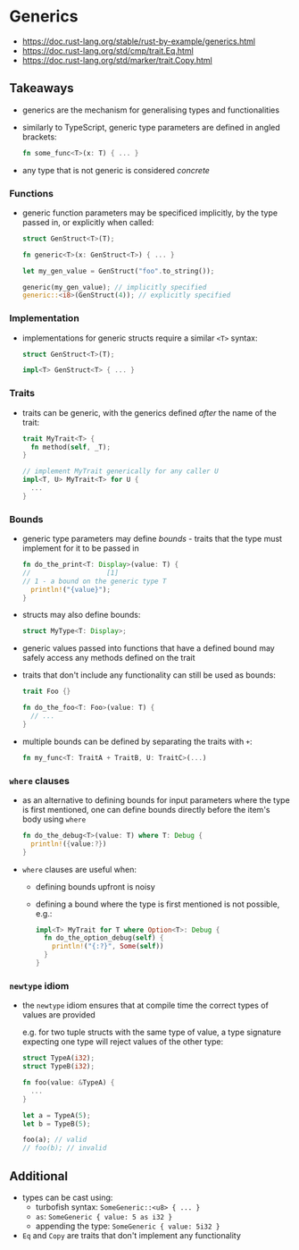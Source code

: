 # Generics

- https://doc.rust-lang.org/stable/rust-by-example/generics.html
- https://doc.rust-lang.org/std/cmp/trait.Eq.html
- https://doc.rust-lang.org/std/marker/trait.Copy.html

## Takeaways

- generics are the mechanism for generalising types and functionalities
- similarly to TypeScript, generic type parameters are defined in angled
  brackets:

  ```rust
  fn some_func<T>(x: T) { ... }
  ```

- any type that is not generic is considered _concrete_

### Functions

- generic function parameters may be specificed implicitly, by the type passed
  in, or explicitly when called:

  ```rust
  struct GenStruct<T>(T);

  fn generic<T>(x: GenStruct<T>) { ... }

  let my_gen_value = GenStruct("foo".to_string());

  generic(my_gen_value); // implicitly specified
  generic::<i8>(GenStruct(4)); // explicitly specified
  ```

### Implementation

- implementations for generic structs require a similar `<T>` syntax:

  ```rust
  struct GenStruct<T>(T);

  impl<T> GenStruct<T> { ... }
  ```

### Traits

- traits can be generic, with the generics defined _after_ the name of the
  trait:

  ```rust
  trait MyTrait<T> {
    fn method(self, _T);
  }

  // implement MyTrait generically for any caller U
  impl<T, U> MyTrait<T> for U {
    ...
  }
  ```

### Bounds

- generic type parameters may define _bounds_ - traits that the type must
  implement for it to be passed in

  ```rust
  fn do_the_print<T: Display>(value: T) {
  //                   [1]
  // 1 - a bound on the generic type T
    println!("{value}");
  }
  ```

- structs may also define bounds:

  ```rust
  struct MyType<T: Display>;
  ```

- generic values passed into functions that have a defined bound may safely
  access any methods defined on the trait
- traits that don't include any functionality can still be used as bounds:

  ```rust
  trait Foo {}

  fn do_the_foo<T: Foo>(value: T) {
    // ...
  }
  ```

- multiple bounds can be defined by separating the traits with `+`:

  ```rust
  fn my_func<T: TraitA + TraitB, U: TraitC>(...)
  ```

### `where` clauses

- as an alternative to defining bounds for input parameters where the type is
  first mentioned, one can define bounds directly before the item's body using
  `where`

  ```rust
  fn do_the_debug<T>(value: T) where T: Debug {
    println!({value:?})
  }
  ```

- `where` clauses are useful when:

  - defining bounds upfront is noisy
  - defining a bound where the type is first mentioned is not possible, e.g.:

    ```rust
    impl<T> MyTrait for T where Option<T>: Debug {
      fn do_the_option_debug(self) {
        println!("{:?}", Some(self))
      }
    }
    ```

### `newtype` idiom

- the `newtype` idiom ensures that at compile time the correct types of values
  are provided

  e.g. for two tuple structs with the same type of value, a type signature
  expecting one type will reject values of the other type:

  ```rust
  struct TypeA(i32);
  struct TypeB(i32);

  fn foo(value: &TypeA) {
    ...
  }

  let a = TypeA(5);
  let b = TypeB(5);

  foo(a); // valid
  // foo(b); // invalid
  ```

## Additional

- types can be cast using:
  - turbofish syntax: `SomeGeneric::<u8> { ... }`
  - `as`: `SomeGeneric { value: 5 as i32 }`
  - appending the type: `SomeGeneric { value: 5i32 }`
- `Eq` and `Copy` are traits that don't implement any functionality
